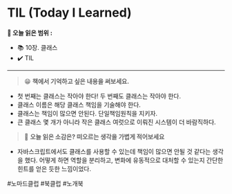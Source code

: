 # TIL **(Today I Learned)**

**📌 오늘 읽은 범위 :**

- 📚 10장. 클래스
- ✔️ TIL

---

> 😁 **책에서 기억하고 싶은 내용을 써보세요.**

- 첫 번째는 클래스는 작아야 한다! 두 번째도 클래스는 작아야 한다.
- 클래스 이름은 해당 클래스 책임을 기술해야 한다.
- 클래스는 책임이 많으면 안된다. 단일책임원칙을 지키자.
- 큰 클래스 몇 개가 아니라 작은 클래스 여럿으로 이뤄진 시스템이 더 바람직하다.

> 🧐 **오늘 읽은 소감은? 떠오르는 생각을 가볍게 적어보세요**

- 자바스크립트에서도 클래스를 사용할 수 있는데 책임이 많으면 안될 것 같다는 생각을 했다. 어떻게 하면 역할을 분리하고, 변화에 유동적으로 대처할 수 있는지 간단한 힌트를 얻은 듯한 느낌이었다.

#노마드클럽 #북클럽 #노개북
